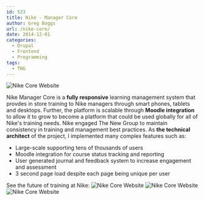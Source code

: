 ```yaml
---
id: 523
title: Nike - Manager Core
author: Greg Boggs
url: /nike-core/
date: 2014-12-01
categories:
  - Drupal
  - Frontend
  - Programming
tags:
  - TNG
---
```

<img alt="Nike Core Website" src="/portfolio/nike-core_1.jpg" />

Nike Manager Core is a **fully responsive** learning management system that provdes in store training to Nike managers
through smart phones, tablets and desktops. Further, the platform is scalable through **Moodle integration** to allow it to
grow to become a platform that could be used globally for all of Nike's training needs. Nike engaged The New Group to
maintain consistency in training and management best practices. As **the technical architect** of the project, I implemented
many complex features such as:

  * Large-scale supporting tens of thousands of users
  * Moodle integration for course status tracking and reporting
  * User generated journal and feedback system to increase engagement and assessment
  * 3 second page load despite each page being unique per user

See the future of training at Nike:
<img alt="Nike Core Website" src="/portfolio/nike-core_2.jpg" />
<img alt="Nike Core Website" src="/portfolio/nike-core_4.jpg" />
<img alt="Nike Core Website" src="/portfolio/nike-core_3.jpg" />

